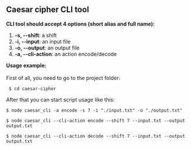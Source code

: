## Caesar cipher CLI tool
**CLI tool should accept 4 options (short alias and full name):**

1.  **-s, --shift**: a shift
2.  **-i, --input**: an input file
3.  **-o, --output**: an output file
4.  **-a, --cli-action**: an action encode/decode


**Usage example:**<br><br>
    First of all, you need to go to the project folder:

     $ cd caesar-cipher

  After that you can start script usage like this:

    $ node caesar_cli -a encode -s 7 -i "./input.txt" -o "./output.txt"

    $ node caesar_cli --cli-action encode --shift 7 --input.txt --output output.txt

    $ node caesar_cli --cli-action decode --shift 7 --input.txt --output output.txt
